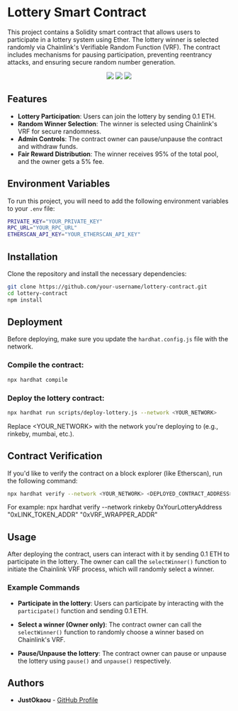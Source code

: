 # Lottery Smart Contract

This project contains a Solidity smart contract that allows users to participate in a lottery system using Ether. The lottery winner is selected randomly via Chainlink's Verifiable Random Function (VRF). The contract includes mechanisms for pausing participation, preventing reentrancy attacks, and ensuring secure random number generation.

<div align="center">

[![](https://img.shields.io/badge/Solidity-red)]()
[![](https://img.shields.io/badge/Chainlink-blue)]()
[![](https://img.shields.io/badge/Node.js-green)]()

</div>

## Features

- **Lottery Participation**: Users can join the lottery by sending 0.1 ETH.
- **Random Winner Selection**: The winner is selected using Chainlink's VRF for secure randomness.
- **Admin Controls**: The contract owner can pause/unpause the contract and withdraw funds.
- **Fair Reward Distribution**: The winner receives 95% of the total pool, and the owner gets a 5% fee.

## Environment Variables

To run this project, you will need to add the following environment variables to your `.env` file:

```bash
PRIVATE_KEY="YOUR_PRIVATE_KEY"
RPC_URL="YOUR_RPC_URL"
ETHERSCAN_API_KEY="YOUR_ETHERSCAN_API_KEY"
```

## Installation

Clone the repository and install the necessary dependencies:

```bash
git clone https://github.com/your-username/lottery-contract.git
cd lottery-contract
npm install
```
## Deployment

Before deploying, make sure you update the `hardhat.config.js` file with the network.

### Compile the contract:

```bash
npx hardhat compile
```
### Deploy the lottery contract:

```bash
npx hardhat run scripts/deploy-lottery.js --network <YOUR_NETWORK>
```
Replace <YOUR_NETWORK> with the network you're deploying to (e.g., rinkeby, mumbai, etc.).

## Contract Verification

If you'd like to verify the contract on a block explorer (like Etherscan), run the following command:

```bash
npx hardhat verify --network <YOUR_NETWORK> <DEPLOYED_CONTRACT_ADDRESS> <LINK_TOKEN_ADDRESS> <VRF_WRAPPER_ADDRESS>
```
For example:
npx hardhat verify --network rinkeby 0xYourLotteryAddress "0xLINK_TOKEN_ADDR" "0xVRF_WRAPPER_ADDR"

## Usage

After deploying the contract, users can interact with it by sending 0.1 ETH to participate in the lottery. The owner can call the `selectWinner()` function to initiate the Chainlink VRF process, which will randomly select a winner.

### Example Commands

- **Participate in the lottery**: Users can participate by interacting with the `participate()` function and sending 0.1 ETH.

- **Select a winner (Owner only)**: The contract owner can call the `selectWinner()` function to randomly choose a winner based on Chainlink's VRF.

- **Pause/Unpause the lottery**: The contract owner can pause or unpause the lottery using `pause()` and `unpause()` respectively.

## Authors

- **JustOkaou** - [GitHub Profile](https://github.com/justokaou)






